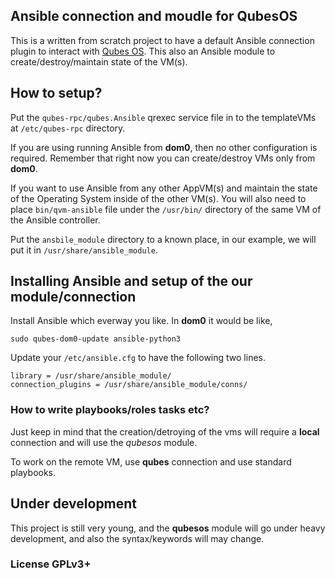 ## Ansible connection and moudle for QubesOS

This is a written from scratch project to have a default Ansible connection
plugin to interact with [Qubes OS](https://qubes-os.org). This also an Ansible
module to create/destroy/maintain state of the VM(s). 


## How to setup?

Put the ``qubes-rpc/qubes.Ansible`` qrexec service file in to the templateVMs
at ``/etc/qubes-rpc`` directory.

If you are using running Ansible from **dom0**, then no other configuration
is required. Remember that right now you can create/destroy VMs only from
**dom0**.


If you want to use Ansible from any other AppVM(s) and maintain the state of
the Operating System inside of the other VM(s). You will also need to place
``bin/qvm-ansible`` file under the ``/usr/bin/`` directory of the same VM of
the Ansible controller.

Put the ``ansbile_module`` directory to a known place, in our example,
we will put it in ``/usr/share/ansible_module``.

## Installing Ansible and setup of the our module/connection

Install Ansible which everway you like. In **dom0** it would be like,

```
sudo qubes-dom0-update ansible-python3
```



Update your ``/etc/ansible.cfg`` to have the following two lines.

```
library = /usr/share/ansible_module/
connection_plugins = /usr/share/ansible_module/conns/ 
```

### How to write playbooks/roles tasks etc?


Just keep in mind that the creation/detroying of the vms will require a
**local** connection and will use the *qubesos* module.

To work on the remote VM, use **qubes** connection and use standard playbooks.


## Under development

This project is still very young, and the **qubesos** module will go under
heavy development, and also the syntax/keywords will may change.



### License GPLv3+
